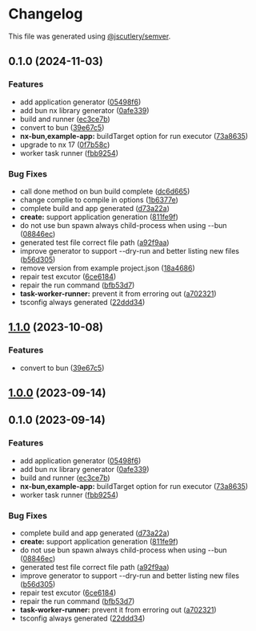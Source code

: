 # Changelog

This file was generated using [@jscutlery/semver](https://github.com/jscutlery/semver).

## 0.1.0 (2024-11-03)

### Features

- add application generator ([05498f6](https://github.com/Jordan-Hall/nx-bun/commit/05498f65c032c3e0e25fb0ca51bc1121931a3667))
- add bun nx library generator ([0afe339](https://github.com/Jordan-Hall/nx-bun/commit/0afe3398cb3e48e8e9d19529a73d3c80437148af))
- build and runner ([ec3ce7b](https://github.com/Jordan-Hall/nx-bun/commit/ec3ce7bae554faab259b616411dc1b87e559711a))
- convert to bun ([39e67c5](https://github.com/Jordan-Hall/nx-bun/commit/39e67c51f3b69273970a1effd81349a5d512e23e))
- **nx-bun,example-app:** buildTarget option for run executor ([73a8635](https://github.com/Jordan-Hall/nx-bun/commit/73a8635b0b813a2b74e3188cb055a9f924bd5feb))
- upgrade to nx 17 ([0f7b58c](https://github.com/Jordan-Hall/nx-bun/commit/0f7b58c0ee3e6f468a6b3a90cef1fdeddea24e54))
- worker task runner ([fbb9254](https://github.com/Jordan-Hall/nx-bun/commit/fbb92541f691f5879cfa960778079d73e00bfd08))

### Bug Fixes

- call done method on bun build complete ([dc6d665](https://github.com/Jordan-Hall/nx-bun/commit/dc6d6651b15bc5bf2a74011e872f0925b7674c02))
- change complie to compile in options ([1b6377e](https://github.com/Jordan-Hall/nx-bun/commit/1b6377e044c4908239a31700eeebc0b39a784dd2))
- complete build and app generated ([d73a22a](https://github.com/Jordan-Hall/nx-bun/commit/d73a22a15b782a01f9244d9aac9c07456471689d))
- **create:** support application generation ([811fe9f](https://github.com/Jordan-Hall/nx-bun/commit/811fe9f766fce5dad93e316c95efdd800c0099d7))
- do not use bun spawn always child-process when using --bun ([08846ec](https://github.com/Jordan-Hall/nx-bun/commit/08846ec10412d89eb0d189d3bf06443b600fd744))
- generated test file correct file path ([a92f9aa](https://github.com/Jordan-Hall/nx-bun/commit/a92f9aa66905cf6b69e10c5c887de835306ce3a1))
- improve generator to support --dry-run and better listing new files ([b56d305](https://github.com/Jordan-Hall/nx-bun/commit/b56d305aedd41b1d92f89e8dcd5b6a063f362fbd))
- remove version from example project.json ([18a4686](https://github.com/Jordan-Hall/nx-bun/commit/18a4686a0c3775aa5b3d2a969c25509ca82cb429))
- repair test excutor ([6ce6184](https://github.com/Jordan-Hall/nx-bun/commit/6ce6184d3c79a31e3abddb491db8fe5d728c207b))
- repair the run command ([bfb53d7](https://github.com/Jordan-Hall/nx-bun/commit/bfb53d78abebd30668f57891df5e4a073bc01817))
- **task-worker-runner:** prevent it from erroring out ([a702321](https://github.com/Jordan-Hall/nx-bun/commit/a702321255d5b3fc398df6cfc7c604ff440f9072))
- tsconfig always generated ([22ddd34](https://github.com/Jordan-Hall/nx-bun/commit/22ddd349a7e50fbbb4f514e956b66a54a488a2d4))

## [1.1.0](https://github.com/Jordan-Hall/nx-bun/compare/v0.1.0...v1.1.0) (2023-10-08)

### Features

- convert to bun ([39e67c5](https://github.com/Jordan-Hall/nx-bun/commit/39e67c51f3b69273970a1effd81349a5d512e23e))

## [1.0.0](https://github.com/Jordan-Hall/nx-bun/compare/v0.1.0...v1.0.0) (2023-09-14)

## 0.1.0 (2023-09-14)

### Features

- add application generator ([05498f6](https://github.com/Jordan-Hall/nx-bun/commit/05498f65c032c3e0e25fb0ca51bc1121931a3667))
- add bun nx library generator ([0afe339](https://github.com/Jordan-Hall/nx-bun/commit/0afe3398cb3e48e8e9d19529a73d3c80437148af))
- build and runner ([ec3ce7b](https://github.com/Jordan-Hall/nx-bun/commit/ec3ce7bae554faab259b616411dc1b87e559711a))
- **nx-bun,example-app:** buildTarget option for run executor ([73a8635](https://github.com/Jordan-Hall/nx-bun/commit/73a8635b0b813a2b74e3188cb055a9f924bd5feb))
- worker task runner ([fbb9254](https://github.com/Jordan-Hall/nx-bun/commit/fbb92541f691f5879cfa960778079d73e00bfd08))

### Bug Fixes

- complete build and app generated ([d73a22a](https://github.com/Jordan-Hall/nx-bun/commit/d73a22a15b782a01f9244d9aac9c07456471689d))
- **create:** support application generation ([811fe9f](https://github.com/Jordan-Hall/nx-bun/commit/811fe9f766fce5dad93e316c95efdd800c0099d7))
- do not use bun spawn always child-process when using --bun ([08846ec](https://github.com/Jordan-Hall/nx-bun/commit/08846ec10412d89eb0d189d3bf06443b600fd744))
- generated test file correct file path ([a92f9aa](https://github.com/Jordan-Hall/nx-bun/commit/a92f9aa66905cf6b69e10c5c887de835306ce3a1))
- improve generator to support --dry-run and better listing new files ([b56d305](https://github.com/Jordan-Hall/nx-bun/commit/b56d305aedd41b1d92f89e8dcd5b6a063f362fbd))
- repair test excutor ([6ce6184](https://github.com/Jordan-Hall/nx-bun/commit/6ce6184d3c79a31e3abddb491db8fe5d728c207b))
- repair the run command ([bfb53d7](https://github.com/Jordan-Hall/nx-bun/commit/bfb53d78abebd30668f57891df5e4a073bc01817))
- **task-worker-runner:** prevent it from erroring out ([a702321](https://github.com/Jordan-Hall/nx-bun/commit/a702321255d5b3fc398df6cfc7c604ff440f9072))
- tsconfig always generated ([22ddd34](https://github.com/Jordan-Hall/nx-bun/commit/22ddd349a7e50fbbb4f514e956b66a54a488a2d4))
